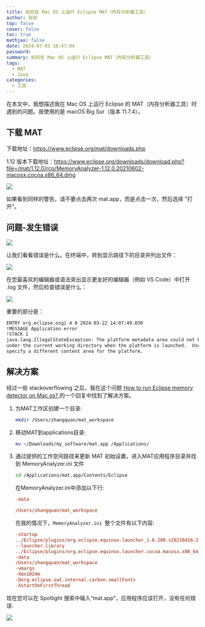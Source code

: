 ```yaml
---
title: 如何在 Mac OS 上运行 Eclipse MAT（内存分析器工具）
author: 张权
top: false
cover: false
toc: true
mathjax: false
date: 2024-07-03 16:47:04
password:
summary: 如何在 Mac OS 上运行 Eclipse MAT（内存分析器工具）
tags:
  - MAT
  - Java
categories:
  - 工具
---
```


在本文中，我想描述我在 Mac OS 上运行 Eclipse 的 MAT（内存分析器工具）时遇到的问题。我使用的是 macOS Big Sur（版本 11.7.4）。

## 下载 MAT

下载地址：https://www.eclipse.org/mat/downloads.php 

1.12 版本下载地址：https://www.eclipse.org/downloads/download.php?file=/mat/1.12.0/rcp/MemoryAnalyzer-1.12.0.20210602-macosx.cocoa.x86_64.dmg



![](https://cdn.jsdelivr.net/gh/dendi875/images/PicGo/20240322140639.png)

如果看到同样的警告，请不要点击两次 mat.app，而是点击一次，然后选择 "打开"。

## 问题-发生错误

![](https://cdn.jsdelivr.net/gh/dendi875/images/PicGo/20240322140811.png)

让我们看看错误是什么。在终端中，转到显示路径下的目录并列出文件：

![](https://cdn.jsdelivr.net/gh/dendi875/images/PicGo/20240322141219.png)

在您最喜欢的编辑器或语法突出显示更友好的编辑器（例如 VS Code）中打开 .log 文件，然后检查错误是什么：

![](https://cdn.jsdelivr.net/gh/dendi875/images/PicGo/20240322141343.png)

重要的部分是：

```bash
ENTRY org.eclipse.osgi 4 0 2024-03-22 14:07:49.030
!MESSAGE Application error
!STACK 1
java.lang.IllegalStateException: The platform metadata area could not be written: /private/var/folders/d0/8hknzwvn0d57ysjmffsmg1940000gn/T/AppTranslocation/939781AA-B254-47EF-9930-F983779306B3/d/mat.app/Contents/MacOS/workspace/.metadata.  By default the platform writes its content
under the current working directory when the platform is launched.  Use the -data parameter to
specify a different content area for the platform.
```

## 解决方案

经过一些 stackoverflowing 之后，我在这个问题 [How to run Eclipse memory detector on Mac os? ](https://stackoverflow.com/questions/47909239/how-to-run-eclipse-memory-analyzer-on-mac-os)的一个回复中找到了解决方案。

1.   为MAT工作区创建一个目录:

     ```bash
     mkdir /Users/zhangquan/mat_workspace
     ```

2.   移动MAT到applications目录:

     ```bash
     mv ~/Downloads/my_software/mat.app /Applications/
     ```

3.   通过提供的工作空间路径来更新 MAT 初始设置，进入MAT应用程序目录并找到 MemoryAnalyzer.ini 文件

     ```bash
     cd /Applications/mat.app/Contents/Eclipse
     ```
     
     在MemoryAnalyzer.ini中添加以下行:

     ```ini
     -data
     
     /Users/zhangquan/mat_workspace
     ```
     
     在我的情况下，`MemoryAnalyzer.ini `整个文件有以下内容:
     
     ```INI
     -startup
     ../Eclipse/plugins/org.eclipse.equinox.launcher_1.6.200.v20210416-2027.jar
     --launcher.library
     ../Eclipse/plugins/org.eclipse.equinox.launcher.cocoa.macosx.x86_64_1.2.200.v20210527-0259
     -data
     /Users/zhangquan/mat_workspace
     -vmargs
     -Xmx1024m
     -Dorg.eclipse.swt.internal.carbon.smallFonts
     -XstartOnFirstThread
     ```

现在您可以在 Spotlight 搜索中输入“mat.app”，应用程序应该打开，没有任何错误:

![](https://cdn.jsdelivr.net/gh/dendi875/images/PicGo/20240703164426.png)